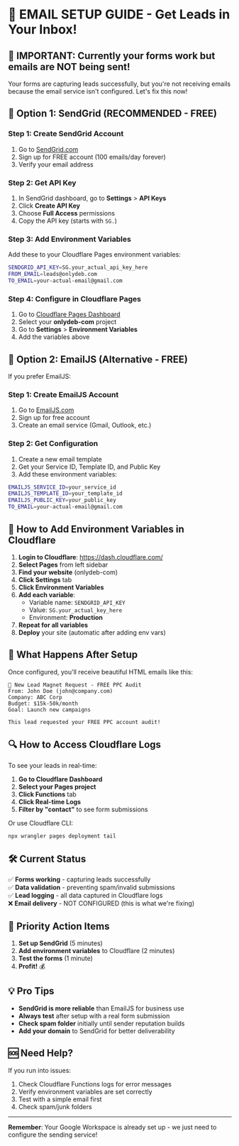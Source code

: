 # 📧 EMAIL SETUP GUIDE - Get Leads in Your Inbox!

## 🚨 IMPORTANT: Currently your forms work but emails are NOT being sent!

Your forms are capturing leads successfully, but you're not receiving emails because the email service isn't configured. Let's fix this now!

## 🎯 Option 1: SendGrid (RECOMMENDED - FREE)

### Step 1: Create SendGrid Account
1. Go to [SendGrid.com](https://sendgrid.com/free/)
2. Sign up for FREE account (100 emails/day forever)
3. Verify your email address

### Step 2: Get API Key
1. In SendGrid dashboard, go to **Settings** > **API Keys**
2. Click **Create API Key**
3. Choose **Full Access** permissions
4. Copy the API key (starts with `SG.`)

### Step 3: Add Environment Variables
Add these to your Cloudflare Pages environment variables:

```bash
SENDGRID_API_KEY=SG.your_actual_api_key_here
FROM_EMAIL=leads@onlydeb.com
TO_EMAIL=your-actual-email@gmail.com
```

### Step 4: Configure in Cloudflare Pages
1. Go to [Cloudflare Pages Dashboard](https://dash.cloudflare.com/)
2. Select your **onlydeb-com** project
3. Go to **Settings** > **Environment Variables**
4. Add the variables above

## 🎯 Option 2: EmailJS (Alternative - FREE)

If you prefer EmailJS:

### Step 1: Create EmailJS Account
1. Go to [EmailJS.com](https://www.emailjs.com/)
2. Sign up for free account
3. Create an email service (Gmail, Outlook, etc.)

### Step 2: Get Configuration
1. Create a new email template
2. Get your Service ID, Template ID, and Public Key
3. Add these environment variables:

```bash
EMAILJS_SERVICE_ID=your_service_id
EMAILJS_TEMPLATE_ID=your_template_id
EMAILJS_PUBLIC_KEY=your_public_key
TO_EMAIL=your-actual-email@gmail.com
```

## 🚀 How to Add Environment Variables in Cloudflare

1. **Login to Cloudflare**: https://dash.cloudflare.com/
2. **Select Pages** from left sidebar
3. **Find your website** (onlydeb-com)
4. **Click Settings** tab
5. **Click Environment Variables**
6. **Add each variable**:
   - Variable name: `SENDGRID_API_KEY`
   - Value: `SG.your_actual_key_here`
   - Environment: **Production**
7. **Repeat for all variables**
8. **Deploy** your site (automatic after adding env vars)

## 📧 What Happens After Setup

Once configured, you'll receive beautiful HTML emails like this:

```
🎯 New Lead Magnet Request - FREE PPC Audit
From: John Doe (john@company.com)
Company: ABC Corp
Budget: $15k-50k/month
Goal: Launch new campaigns

This lead requested your FREE PPC account audit!
```

## 🔍 How to Access Cloudflare Logs

To see your leads in real-time:

1. **Go to Cloudflare Dashboard**
2. **Select your Pages project**
3. **Click Functions** tab
4. **Click Real-time Logs**
5. **Filter by "contact"** to see form submissions

Or use Cloudflare CLI:
```bash
npx wrangler pages deployment tail
```

## 🛠️ Current Status

✅ **Forms working** - capturing leads successfully  
✅ **Data validation** - preventing spam/invalid submissions  
✅ **Lead logging** - all data captured in Cloudflare logs  
❌ **Email delivery** - NOT CONFIGURED (this is what we're fixing)  

## 🚨 Priority Action Items

1. **Set up SendGrid** (5 minutes)
2. **Add environment variables** to Cloudflare (2 minutes)
3. **Test the forms** (1 minute)
4. **Profit!** 💰

## 💡 Pro Tips

- **SendGrid is more reliable** than EmailJS for business use
- **Always test** after setup with a real form submission
- **Check spam folder** initially until sender reputation builds
- **Add your domain** to SendGrid for better deliverability

## 🆘 Need Help?

If you run into issues:
1. Check Cloudflare Functions logs for error messages
2. Verify environment variables are set correctly
3. Test with a simple email first
4. Check spam/junk folders

---

**Remember**: Your Google Workspace is already set up - we just need to configure the sending service! 